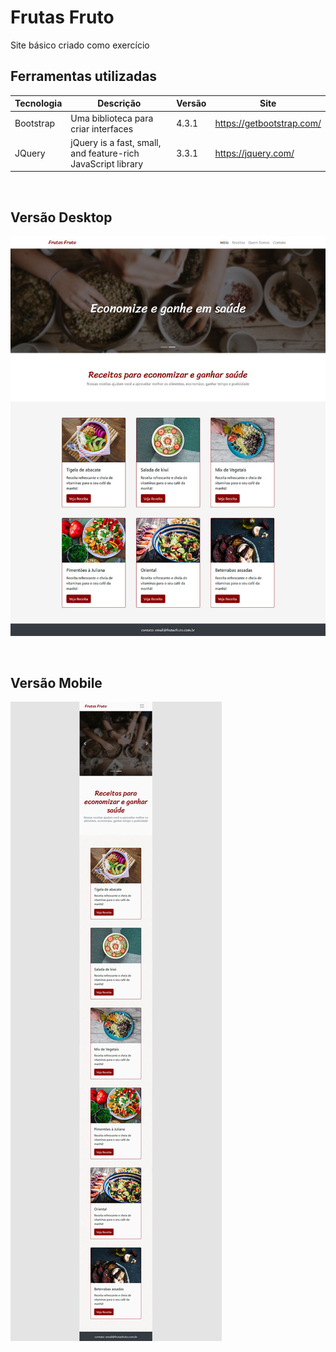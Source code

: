 
# Frutas Fruto  

Site básico criado como exercício

## Ferramentas utilizadas

Tecnologia | Descrição | Versão | Site
------------ | ------------- | ------------ | ------------
Bootstrap | Uma biblioteca para criar interfaces | 4.3.1 | https://getbootstrap.com/
JQuery | jQuery is a fast, small, and feature-rich JavaScript library | 3.3.1 | https://jquery.com/


<br>

## Versão Desktop 


![Blueprint Versão Desktop](https://raw.githubusercontent.com/RobsonVinicius/frutas-fruto-bootstrap4/master/img/thumbnail.jpg)

<br>

## Versão Mobile


![Blueprint Versão Mobile](https://raw.githubusercontent.com/RobsonVinicius/frutas-fruto-bootstrap4/master/img/thumbnail-mobile.jpg)

<br>


